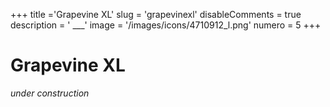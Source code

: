 +++
title ='Grapevine XL'
slug = 'grapevinexl'
disableComments = true
description = ' ___'
image = '/images/icons/4710912_l.png'
numero = 5
+++


# Grapevine XL

*under construction*
